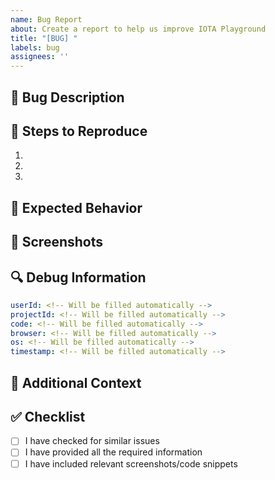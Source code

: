 ```yaml
---
name: Bug Report
about: Create a report to help us improve IOTA Playground
title: "[BUG] "
labels: bug
assignees: ''
---
```


## 🐛 Bug Description
<!-- A clear and concise description of what the bug is -->

## 🔄 Steps to Reproduce
1. 
2. 
3. 

## 💭 Expected Behavior
<!-- A clear and concise description of what you expected to happen -->

## 📸 Screenshots
<!-- If applicable, add screenshots to help explain your problem -->

## 🔍 Debug Information
<!-- This section will be automatically filled when using the "Report Issue" button -->
```yaml
userId: <!-- Will be filled automatically -->
projectId: <!-- Will be filled automatically -->
code: <!-- Will be filled automatically -->
browser: <!-- Will be filled automatically -->
os: <!-- Will be filled automatically -->
timestamp: <!-- Will be filled automatically -->
```

## 📝 Additional Context
<!-- Add any other context about the problem here -->

## ✅ Checklist
- [ ] I have checked for similar issues
- [ ] I have provided all the required information
- [ ] I have included relevant screenshots/code snippets
